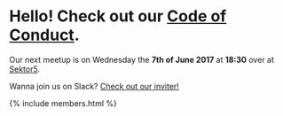 # Hello! Check out our [Code of Conduct](/conduct).

Our next meetup is on Wednesday the __7th of June 2017__ at __18:30__ over at [Sektor5](http://www.sektor5.at/).

Wanna join us on Slack? [Check out our inviter!](http://rubyhabits.herokuapp.com/)


{% include members.html %}
